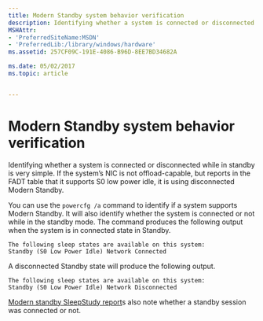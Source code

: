 ```yaml
---
title: Modern Standby system behavior verification
description: Identifying whether a system is connected or disconnected while in standby is very simple. If the system’s NIC is not offload-capable, but reports in the FADT table that it supports S0 low power idle, it is using disconnected Modern Standby.
MSHAttr:
- 'PreferredSiteName:MSDN'
- 'PreferredLib:/library/windows/hardware'
ms.assetid: 257CF09C-191E-4086-B96D-8EE7BD34682A

ms.date: 05/02/2017
ms.topic: article


---
```


# Modern Standby system behavior verification


Identifying whether a system is connected or disconnected while in standby is very simple. If the system’s NIC is not offload-capable, but reports in the FADT table that it supports S0 low power idle, it is using disconnected Modern Standby.

You can use the `powercfg /a` command to identify if a system supports Modern Standby. It will also identify whether the system is connected or not while in the standby mode. The command produces the following output when the system is in connected state in Standby.

```
The following sleep states are available on this system:
Standby (S0 Low Power Idle) Network Connected
```

A disconnected Standby state will produce the following output.

```
The following sleep states are available on this system:
Standby (S0 Low Power Idle) Network Disconnected
```

[Modern standby SleepStudy report](modern-standby-sleepstudy-report.md)s also note whether a standby session was connected or not.

 

 






